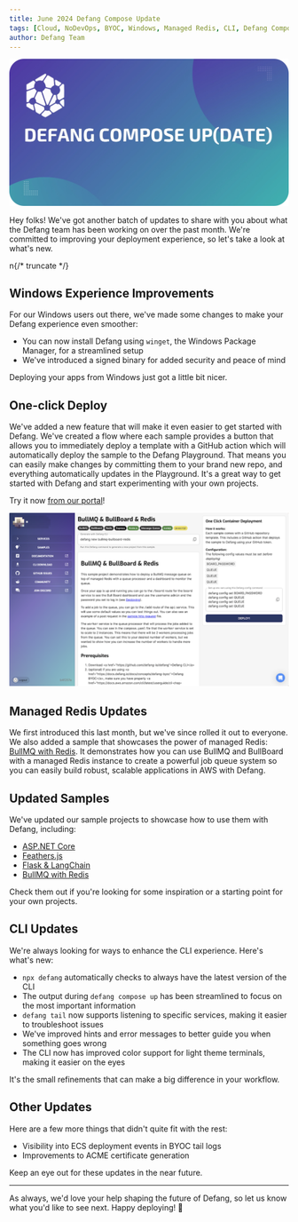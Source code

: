 ```yaml
---
title: June 2024 Defang Compose Update
tags: [Cloud, NoDevOps, BYOC, Windows, Managed Redis, CLI, Defang Compose Update]
author: Defang Team
---
```


![Defang Compose Update](/img/defang-compose-update.webp)

Hey folks! We've got another batch of updates to share with you about what the Defang team has been working on over the past month. We're committed to improving your deployment experience, so let's take a look at what's new.

n{/* truncate */}
## Windows Experience Improvements

For our Windows users out there, we've made some changes to make your Defang experience even smoother:

* You can now install Defang using `winget`, the Windows Package Manager, for a streamlined setup
* We've introduced a signed binary for added security and peace of mind

Deploying your apps from Windows just got a little bit nicer.

## One-click Deploy

We've added a new feature that will make it even easier to get started with Defang. We've created a flow where each sample provides a button that allows you to immediately deploy a template with a GitHub action which will automatically deploy the sample to the Defang Playground. That means you can easily make changes by committing them to your brand new repo, and everything automatically updates in the Playground. It's a great way to get started with Defang and start experimenting with your own projects.

Try it now [from our portal](https://portal.defang.dev/sample)!

![screenshot of 1-click deploy UI in portal](/img/july-update/1-click-deploy.png)

## Managed Redis Updates

We first introduced this last month, but we've since rolled it out to everyone. We also added a sample that showcases the power of managed Redis: [BullMQ with Redis](https://github.com/DefangSamples/sample-bullmq-bullboard-redis-template). It demonstrates how you can use BullMQ and BullBoard with a managed Redis instance to create a powerful job queue system so you can easily build robust, scalable applications in AWS with Defang.

## Updated Samples

We've updated our sample projects to showcase how to use them with Defang, including:

* [ASP.NET Core](https://github.com/DefangSamples/sample-csharp-dotnet-template)
* [Feathers.js](https://github.com/DefangSamples/sample-feathersjs-template)
* [Flask & LangChain](https://github.com/DefangSamples/sample-langchain-template)
* [BullMQ with Redis](https://github.com/DefangSamples/sample-bullmq-bullboard-redis-template)

Check them out if you're looking for some inspiration or a starting point for your own projects.

## CLI Updates

We're always looking for ways to enhance the CLI experience. Here's what's new:

* `npx defang` automatically checks to always have the latest version of the CLI
* The output during `defang compose up` has been streamlined to focus on the most important information
* `defang tail` now supports listening to specific services, making it easier to troubleshoot issues
* We've improved hints and error messages to better guide you when something goes wrong
* The CLI now has improved color support for light theme terminals, making it easier on the eyes

It's the small refinements that can make a big difference in your workflow.

## Other Updates

Here are a few more things that didn't quite fit with the rest:

* Visibility into ECS deployment events in BYOC tail logs
* Improvements to ACME certificate generation

Keep an eye out for these updates in the near future.

---

As always, we'd love your help shaping the future of Defang, so let us know what you'd like to see next. Happy deploying! 🚀